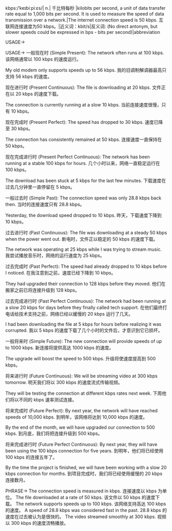 kbps:/ˈkeɪbiːpiːɛs/| n.| 千比特每秒 |kilobits per second, a unit of data transfer rate equal to 1,000 bits per second.  It is used to measure the speed of data transmission over a network.|The internet connection speed is 50 kbps.  互联网连接速度为50 kbps。|近义词：kbit/s|反义词:  (No direct antonym, but slower speeds could be expressed in bps - bits per second)|abbreviation


USAGE->

USAGE->
一般现在时 (Simple Present):
The network often runs at 100 kbps.  该网络通常以 100 kbps 的速度运行。

My old modem only supports speeds up to 56 kbps. 我的旧调制解调器最高只支持 56 kbps 的速度。


现在进行时 (Present Continuous):
The file is downloading at 20 kbps. 文件正在以 20 kbps 的速度下载。

The connection is currently running at a slow 10 kbps.  当前连接速度很慢，只有 10 kbps。


现在完成时 (Present Perfect):
The speed has dropped to 30 kbps. 速度已降至 30 kbps。

The connection has consistently remained at 50 kbps. 连接速度一直保持在 50 kbps。


现在完成进行时 (Present Perfect Continuous):
The network has been running at a stable 100 kbps for hours.  几个小时以来，网络一直稳定运行在 100 kbps。

The download has been stuck at 5 kbps for the last few minutes.  下载速度在过去几分钟里一直停留在 5 kbps。


一般过去时 (Simple Past):
The connection speed was only 28.8 kbps back then.  当时的连接速度只有 28.8 kbps。

Yesterday, the download speed dropped to 10 kbps. 昨天，下载速度下降到 10 kbps。


过去进行时 (Past Continuous):
The file was downloading at a steady 50 kbps when the power went out.  断电时，文件正以稳定的 50 kbps 的速度下载。

The network was operating at 25 kbps while I was trying to stream music.  我尝试播放音乐时，网络的运行速度为 25 kbps。


过去完成时 (Past Perfect):
The speed had already dropped to 10 kbps before I noticed. 在我注意到之前，速度已经下降到 10 kbps。

They had upgraded their connection to 128 kbps before they moved.  他们在搬家之前已将连接升级到 128 kbps。


过去完成进行时 (Past Perfect Continuous):
The network had been running at a slow 20 kbps for days before they finally called tech support.  在他们最终打电话给技术支持之前，网络已经以缓慢的 20 kbps 运行了几天。

I had been downloading the file at 5 kbps for hours before realizing it was corrupted. 我以 5 kbps 的速度下载了几个小时的文件后，才意识到它已损坏。


一般将来时 (Simple Future):
The new connection will provide speeds of up to 1000 kbps. 新连接将提供高达 1000 kbps 的速度。

The upgrade will boost the speed to 500 kbps. 升级将使速度提高到 500 kbps。


将来进行时 (Future Continuous):
We will be streaming video at 300 kbps tomorrow. 明天我们将以 300 kbps 的速度流式传输视频。

They will be testing the connection at different kbps rates next week.  下周他们将以不同的 kbps 速率测试连接。


将来完成时 (Future Perfect):
By next year, the network will have reached speeds of 10,000 kbps.  到明年，该网络将达到 10,000 kbps 的速度。

By the end of the month, we will have upgraded our connection to 500 kbps.  到月底，我们将把连接升级到 500 kbps。


将来完成进行时 (Future Perfect Continuous):
By next year, they will have been using the 100 kbps connection for five years. 到明年，他们将已经使用 100 kbps 的连接五年了。

By the time the project is finished, we will have been working with a slow 20 kbps connection for months.  到项目完成时，我们将已经使用缓慢的 20 kbps 连接数月。




PHRASE->
The connection speed is measured in kbps. 连接速度以 kbps 为单位。
The file downloaded at a rate of 50 kbps. 该文件以 50 kbps 的速度下载。
The network supports speeds up to 100 kbps. 该网络支持高达 100 kbps 的速度。
A speed of 28.8 kbps was considered fast in the past.  28.8 kbps 的速度在过去被认为是很快的。
The video streamed smoothly at 300 kbps. 视频以 300 kbps 的速度流畅播放。

